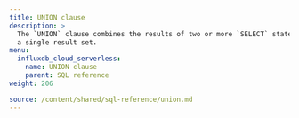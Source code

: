 ```yaml
---
title: UNION clause
description: > 
  The `UNION` clause combines the results of two or more `SELECT` statements into
  a single result set.
menu:
  influxdb_cloud_serverless:
    name: UNION clause
    parent: SQL reference
weight: 206

source: /content/shared/sql-reference/union.md
---
```


<!-- 
The content of this page is at /content/shared/sql-reference/union.md
-->
